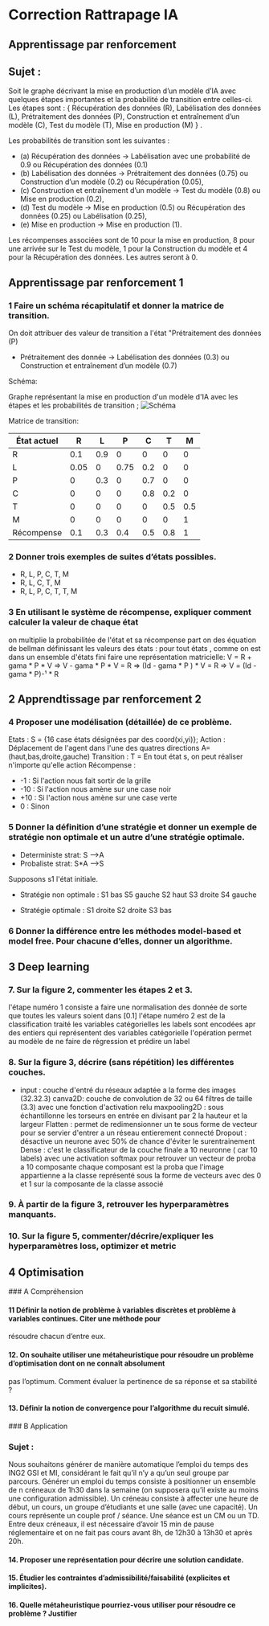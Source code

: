 # Correction Rattrapage IA 
## Apprentissage par renforcement
## Sujet :
Soit le graphe décrivant la mise en production d’un modèle d’IA avec quelques étapes importantes et la probabilité de transition entre celles-ci.
    Les étapes sont : 
{ Récupération des données (R), 
Labélisation des données (L), 
Prétraitement des données (P),
Construction et entraînement d’un modèle (C), 
Test du modèle (T), 
Mise en production (M) } .

Les probabilités de transition sont les suivantes :

+ (a) Récupération des données → Labélisation avec une probabilité de 0.9 ou Récupération des données (0.1)
+ (b) Labélisation des données → Prétraitement des données (0.75) ou Construction d’un modèle (0.2) ou Récupération (0.05),
+ (c) Construction et entraînement d’un modèle → Test du modèle (0.8) ou Mise en production (0.2),
+ (d) Test du modèle → Mise en production (0.5) ou Récupération des données (0.25) ou Labélisation (0.25),
+ (e) Mise en production → Mise en production (1).

Les récompenses associées sont de 10 pour la mise en production, 8 pour une arrivée sur le Test du modèle, 1 pour la Construction du modèle et 4 pour la Récupération des données. Les autres seront à 0.

## Apprentissage par renforcement 1

### 1 Faire un schéma récapitulatif et donner la matrice de transition.

On doit attribuer des valeur de transition a l'état "Prétraitement des données (P) 
+ Prétraitement des donnée → Labélisation des données (0.3) ou Construction et entraînement d’un modèle (0.7)

Schéma:

Graphe représentant la mise en production d'un modèle d'IA avec les étapes et les probabilités de transition ; 
![Schéma](schemaMatrice.jpg "Schéma de la matrice de transition")

Matrice de transition:

|État actuel    | R     | L     | P     | C     | T     | M     |
|---------------|-------|-------|-------|-------|-------|-------|
|R              | 0.1   | 0.9   | 0     | 0     | 0     | 0     |
|L              | 0.05  | 0     | 0.75  | 0.2   | 0     | 0     |
|P              | 0     | 0.3   | 0     | 0.7   | 0     | 0     |
|C              | 0     | 0     | 0     | 0.8   | 0.2   | 0     |
|T              | 0     | 0     | 0     | 0     | 0.5   | 0.5   |
|M              | 0     | 0     | 0     | 0     | 0     | 1     |
|Récompense     | 0.1   | 0.3   | 0.4   | 0.5   | 0.8   | 1     |
### 2 Donner trois exemples de suites d’états possibles.

+ R, L, P, C, T, M
+ R, L, C, T, M
+ R, L, P, C, T, T, M

### 3 En utilisant le système de récompense, expliquer comment calculer la valeur de chaque état

on multiplie la probabilitée de l'état et sa récompense
part on des équation de bellman définissant les valeurs des états :
pour tout états ,
comme on est dans un ensemble d'états fini faire une représentation matricielle:
V = R + gama * P * V 
=> V - gama * P * V = R
=> (Id - gama * P ) * V = R
=> V = (Id - gama * P)-¹ * R

## 2 Apprendtissage par renforcement 2

### 4 Proposer une modélisation (détaillée) de ce problème.

Etats : S = {16 case états désignées par des coord(xi,yi)}; 
Action : Déplacement de l'agent dans l'une des quatres directions A= (haut,bas,droite,gauche)
Transition : T = En tout état s, on peut réaliser n'importe qu'elle action
Récompense :
- -1 : Si l'action nous fait sortir de la grille
- -10 : Si l'action nous amène sur une case noir
- +10 : Si l'action nous amène sur une case verte
- 0 : Sinon

### 5 Donner la définition d’une stratégie et donner un exemple de stratégie non optimale et un autre d’une stratégie optimale.

+ Deterministe
strat: S -->A
+ Probaliste 
strat: S*A -->S

Supposons s1 l'état initiale.

+ Stratégie non optimale :
S1 bas
S5 gauche
S2 haut
S3 droite
S4 gauche

+ Stratégie optimale :
S1 droite
S2 droite
S3 bas

### 6 Donner la différence entre les méthodes model-based et model free. Pour chacune d’elles, donner un algorithme.

## 3 Deep learning 

### 7. Sur la figure 2, commenter les étapes 2 et 3.

l'étape numéro 1 consiste a faire une normalisation des donnée de sorte que toutes les valeurs soient dans [0.1]
l'étape numéro 2 est de la classification traité les variables catégorielles
les labels sont encodées apr des entiers qui représentent des variables catégorielle l'opération permet au modèle de ne faire de régression et prédire un label 

### 8. Sur la figure 3, décrire (sans répétition) les différentes couches.

+ input : couche d'entré du réseaux adaptée a la forme des images (32.32.3)
canva2D: couche de convolution de 32 ou 64 filtres de taille (3.3) avec une fonction d'activation relu
maxpooling2D : sous échantillonne les torseurs en entrée en divisant par 2 la hauteur et la largeur
Flatten : permet de redimensionner un te sous forme de vecteur pour se servier d'entrer a un réseau entierement connecté
Dropout : désactive un neurone avec 50% de chance d'éviter le surentrainement
Dense : c'est le classificateur de la couche finale a 10 neuronne ( car 10 labels) avec une activation softmax pour retrouver un vecteur de proba a 10 composante chaque composant est la proba que l'image appartienne a la classe  représenté sous la forme de vecteurs avec des 0 et 1 sur la composante de la classe associé

### 9. À partir de la figure 3, retrouver les hyperparamètres manquants.
### 10. Sur la figure 5, commenter/décrire/expliquer les hyperparamètres loss, optimizer et metric


## 4 Optimisation
### A Compréhension
#### 11 Définir la notion de problème à variables discrètes et problème à variables continues. Citer une méthode pour
résoudre chacun d’entre eux.
#### 12. On souhaite utiliser une métaheuristique pour résoudre un problème d’optimisation dont on ne connaît absolument
pas l’optimum. Comment évaluer la pertinence de sa réponse et sa stabilité ?
#### 13. Définir la notion de convergence pour l’algorithme du recuit simulé.
### B Application
### Sujet :
Nous souhaitons générer de manière automatique l’emploi du temps des ING2 GSI et MI, considérant le fait qu’il n’y a
qu’un seul groupe par parcours.
Générer un emploi du temps consiste à positionner un ensemble de n créneaux de 1h30 dans la semaine (on supposera
qu’il existe au moins une configuration admissible).
Un créneau consiste à affecter une heure de début, un cours, un groupe d’étudiants et une salle (avec une capacité).
Un cours représente un couple prof / séance. Une séance est un CM ou un TD.
Entre deux créneaux, il est nécessaire d’avoir 15 min de pause réglementaire et on ne fait pas cours avant 8h, de 12h30 à
13h30 et après 20h.
#### 14. Proposer une représentation pour décrire une solution candidate.
#### 15. Étudier les contraintes d’admissibilité/faisabilité (explicites et implicites).
#### 16. Quelle métaheuristique pourriez-vous utiliser pour résoudre ce problème ? Justifier